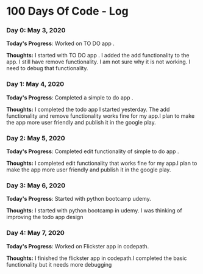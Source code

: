 # 100 Days Of Code - Log

### Day 0: May 3, 2020 


**Today's Progress**: Worked on TO DO app .

**Thoughts:** I started with TO DO app . I added the add functionality to the app. I still have remove functionality. I am not sure why it is not working. I need to debug that functionality.

### Day 1: May 4, 2020 


**Today's Progress**: Completed a simple to do app .

**Thoughts:** I completed the todo app I started yesterday. The add functionality and remove functionality works fine for my app.I plan to make the app more user friendly and publish it in the google play.

### Day 2: May 5, 2020 


**Today's Progress**: Completed edit functionality of simple to do app .

**Thoughts:** I completed edit functionality that works fine for my app.I plan to make the app more user friendly and publish it in the google play.
### Day 3: May 6, 2020 


**Today's Progress**: Started with python bootcamp udemy.

**Thoughts:** I started with python bootcamp in udemy. I was thinking of improving the todo app design

### Day 4: May 7, 2020 


**Today's Progress**: Worked on Flickster app in codepath.

**Thoughts:** I finished the flickster app in codepath.I completed the basic functionality but it needs more debugging


